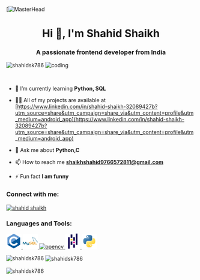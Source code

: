 [![MasterHead](https://th.bing.com/th/id/OIP.mw4DqF28BI8D3-dM7Y1wwAHaDt?rs=1&pid=ImgDetMain)
<h1 align="center">Hi 👋, I'm Shahid Shaikh</h1>
<h3 align="center">A passionate frontend developer from India</h3>
<img align="right" alt="coding" width="400" src="https://cdn.dribbble.com/users/2131993/screenshots/4948736/thoughtworks-gif_dribbble.gif">

<p align="left"> <img src="https://komarev.com/ghpvc/?username=shahidsk786&label=Profile%20views&color=0e75b6&style=flat" alt="shahidsk786" /> </p>

<p align="left"> <a href="https://twitter.com/" target="blank"><img src="https://img.shields.io/twitter/follow/?logo=twitter&style=for-the-badge" alt="" /></a> </p>

- 🌱 I’m currently learning **Python, SQL**

- 👨‍💻 All of my projects are available at [https://www.linkedin.com/in/shahid-shaikh-32089427b?utm_source=share&utm_campaign=share_via&utm_content=profile&utm_medium=android_app](https://www.linkedin.com/in/shahid-shaikh-32089427b?utm_source=share&utm_campaign=share_via&utm_content=profile&utm_medium=android_app)

- 💬 Ask me about **Python,C**

- 📫 How to reach me **shaikhshahid9766572811@gmail.com**

- ⚡ Fun fact **I am funny**

<h3 align="left">Connect with me:</h3>
<p align="left">
<a href="https://linkedin.com/in/shahid shaikh" target="blank"><img align="center" src="https://raw.githubusercontent.com/rahuldkjain/github-profile-readme-generator/master/src/images/icons/Social/linked-in-alt.svg" alt="shahid shaikh" height="30" width="40" /></a>
</p>

<h3 align="left">Languages and Tools:</h3>
<p align="left"> <a href="https://www.cprogramming.com/" target="_blank" rel="noreferrer"> <img src="https://raw.githubusercontent.com/devicons/devicon/master/icons/c/c-original.svg" alt="c" width="40" height="40"/> </a> <a href="https://www.mysql.com/" target="_blank" rel="noreferrer"> <img src="https://raw.githubusercontent.com/devicons/devicon/master/icons/mysql/mysql-original-wordmark.svg" alt="mysql" width="40" height="40"/> </a> <a href="https://opencv.org/" target="_blank" rel="noreferrer"> <img src="https://www.vectorlogo.zone/logos/opencv/opencv-icon.svg" alt="opencv" width="40" height="40"/> </a> <a href="https://pandas.pydata.org/" target="_blank" rel="noreferrer"> <img src="https://raw.githubusercontent.com/devicons/devicon/2ae2a900d2f041da66e950e4d48052658d850630/icons/pandas/pandas-original.svg" alt="pandas" width="40" height="40"/> </a> <a href="https://www.python.org" target="_blank" rel="noreferrer"> <img src="https://raw.githubusercontent.com/devicons/devicon/master/icons/python/python-original.svg" alt="python" width="40" height="40"/> </a> </p>

<p><img align="left" src="https://github-readme-stats.vercel.app/api/top-langs?username=shahidsk786&show_icons=true&locale=en&layout=compact" alt="shahidsk786" /></p>

<p>&nbsp;<img align="center" src="https://github-readme-stats.vercel.app/api?username=shahidsk786&show_icons=true&locale=en" alt="shahidsk786" /></p>

<p><img align="center" src="https://github-readme-streak-stats.herokuapp.com/?user=shahidsk786&" alt="shahidsk786" /></p>
